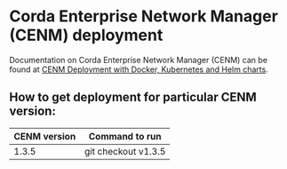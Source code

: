 # Corda Enterprise Network Manager (CENM) deployment

Documentation on Corda Enterprise Network Manager (CENM) can be found at [CENM Deployment with Docker, Kubernetes and Helm charts](https://docs.r3.com/en/platform/corda/1.3/cenm/deployment-kubernetes.html).

## How to get deployment for particular CENM version:

| CENM version  | Command to run      |
| ------------- |---------------------|
| 1.3.5           | git checkout v1.3.5   |
